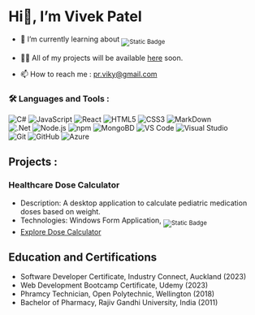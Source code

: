# Hi👋, I’m Vivek Patel

- 🌱 I’m currently learning about <sub>![Static Badge](https://img.shields.io/badge/NEXT.JS-%23000000?style=flat&logo=next.js&logoColor=white)</sub>
  
- 👨‍💻 All of my projects will be available [here](#) soon.
  
- 📫 How to reach me : pr.viky@gmail.com

### 🛠️ Languages and Tools :

![C#](https://img.shields.io/badge/C%20SHARP-%23004088?style=for-the-badge&logo=c%20sharp&labelColor=%23004088&color=%23004088)
![JavaScript](https://img.shields.io/badge/JAVASCRIPT-yellow?style=for-the-badge&logo=javascript&logoColor=black&labelColor=%23F7DF1E&color=%23ECD53F)
![React](https://img.shields.io/badge/REACT-%23333333?style=for-the-badge&logo=react&logoColor=%2361DAFB&labelColor=%23333333&color=%2341454A)
![HTML5](https://img.shields.io/badge/HTML5-%23E34F26?style=for-the-badge&logo=html5&logoColor=white&labelColor=%23E34F26&color=%23E34F26)
![CSS3](https://img.shields.io/badge/CSS3-%231572B6?style=for-the-badge&logo=css3&logoColor=white)
![MarkDown](https://img.shields.io/badge/MARKDOWN-%23000000?style=for-the-badge&logo=markdown&logoColor=white)  
![.Net](https://img.shields.io/badge/ASP.NET-purple?style=for-the-badge&logo=.net&logoColor=white&labelColor=5C2992&color=6D409D)
![Node.js](https://img.shields.io/badge/NODE.JS-%23339933?style=for-the-badge&logo=node.js&logoColor=white)
![npm](https://img.shields.io/badge/NPM-%23CB3837?style=for-the-badge&logo=npm&logoColor=white)
![MongoBD](https://img.shields.io/badge/MongoDB-%2347A248?style=for-the-badge&logo=mongodb&logoColor=white)
![VS Code](https://img.shields.io/badge/VS%20CODE-%23007ACC?style=for-the-badge&logo=visualstudiocode&logoColor=white)
![Visual Studio](https://img.shields.io/badge/VISUAL%20STUDIO-%235C2D91?style=for-the-badge&logo=visualstudio&logoColor=white)  
![Git](https://img.shields.io/badge/GIT-%23F05032?style=for-the-badge&logo=git&logoColor=white)
![GitHub](https://img.shields.io/badge/GITHUB-%23181717?style=for-the-badge&logo=github&logoColor=white)
![Azure](https://img.shields.io/badge/MS%20AZURE-%230078D4?style=for-the-badge&logo=microsoft%20azure&logoColor=white)



<!-- 
![Static Badge](https://img.shields.io/badge/ASP.NET-purple?style=for-the-badge&logo=.net&logoColor=white&labelColor=5C2992&color=6D409D)
![Static Badge](https://img.shields.io/badge/C%20Sharp-%23004088?style=for-the-badge&logo=c%20sharp&labelColor=%23004088&color=%23004088)
![JavaScript](https://img.shields.io/badge/JavaScript-yellow?style=for-the-badge&logo=javascript&logoColor=black&labelColor=%23F7DF1E&color=%23ECD53F)
-->


## Projects :
### Healthcare Dose Calculator
- Description: A desktop application to calculate pediatric medication doses based on weight.
- Technologies: Windows Form Application, <sub>![Static Badge](https://img.shields.io/badge/C%20SHARP-%23004088?style=flate&logo=c%20sharp&labelColor=%23004088&color=%23004088)</sub>
- [Explore Dose Calculator](https://dosecalculator.github.io/app)

## Education and Certifications
- Software Developer Certificate, Industry Connect, Auckland (2023)
- Web Development Bootcamp Certificate, Udemy (2023)
- Phramcy Technician, Open Polytechnic, Wellington (2018)
- Bachelor of Pharmacy, Rajiv Gandhi University, India (2011)



